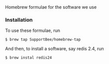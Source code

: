 Homebrew formulae for the software we use

### Installation

To use these formulae, run

```
$ brew tap SupportBee/homebrew-tap
```

And then, to install a software, say redis 2.4, run

```
$ brew instal redis24
```
